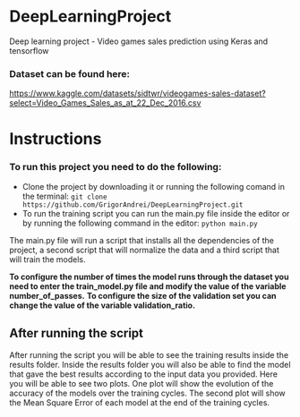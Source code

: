 # DeepLearningProject
Deep learning project - Video games sales prediction using Keras and tensorflow

### Dataset can be found here:
https://www.kaggle.com/datasets/sidtwr/videogames-sales-dataset?select=Video_Games_Sales_as_at_22_Dec_2016.csv

# Instructions

### To run this project you need to do the following:

 - Clone the project by downloading it or running the following comand in the terminal: `git clone https://github.com/GrigorAndrei/DeepLearningProject.git`
 - To run the training script you can run the main.py file inside the editor or by running the following command in the editor: `python main.py`

 The main.py file will run a script that installs all the dependencies of the project, a second script that will normalize the data and a third script that will train the models.

**To configure the number of times the model runs through the dataset you need to enter the train_model.py file and modify the value of the variable number_of_passes.**
**To configure the size of the validation set you can change the value of the variable validation_ratio.**

## After running the script

After running the script you will be able to see the training results inside the results folder.
Inside the results folder you will also be able to find the model that gave the best results according to the input data you provided.
Here you will be able to see two plots.
One plot will show the evolution of the accuracy of the models over the training cycles.
The second plot will show the Mean Square Error of each model at the end of the training cycles.
